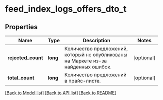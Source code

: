 # feed_index_logs_offers_dto_t

## Properties
Name | Type | Description | Notes
------------ | ------------- | ------------- | -------------
**rejected_count** | **long** | Количество предложений, который не опубликованы на Маркете из-за найденных ошибок. | [optional] 
**total_count** | **long** | Количество предложений в прайс-листе. | [optional] 

[[Back to Model list]](../README.md#documentation-for-models) [[Back to API list]](../README.md#documentation-for-api-endpoints) [[Back to README]](../README.md)


